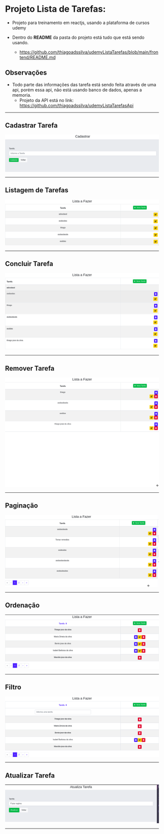 # Projeto Lista de Tarefas:

* Projeto para treinamento em reactjs, usando a plataforma de cursos udemy

* Dentro do <b>README</b> da pasta do projeto está tudo que está sendo usando.
   * https://github.com/thiagoadssilva/udemyListaTarefas/blob/main/frontend/README.md

## Observações 
- Todo parte das informações das tarefa está sendo feita através de uma api, porém essa api, não está usando banco de dados, apenas a memoria.
   - Projeto da API está no link: 
         https://github.com/thiagoadssilva/udemyListaTarefasApi

<hr/>

## <b>Cadastrar Tarefa</b> 

![Tela Principal](images/inicio.png)

<hr>

## <b>Listagem de Tarefas</b> 

![Tela Principal](images/editar.png)
<hr>

## <b>Concluir Tarefa</b> 

![Tela Principal](images/concluirTarefa.png)
<hr>

## <b>Remover Tarefa</b> 

![Tela Principal](images/remover.png)
<hr>

## <b>Paginação</b> 

![Tela Principal](images/paginacao.png)
<hr>

## <b>Ordenação</b> 

![Tela Principal](images/ordenacao.png)
<hr>

## <b>Filtro</b> 

![Tela Principal](images/filtro.png)
<hr>

## <b>Atualizar Tarefa</b> 

![Tela Principal](images/atualizarTarefa.png)
<hr>

